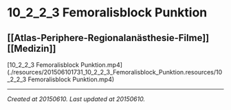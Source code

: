 # 10_2_2_3 Femoralisblock Punktion
 [[Atlas-Periphere-Regionalanästhesie-Filme]] [[Medizin]] 
---



[10\_2\_2\_3 Femoralisblock Punktion.mp4](./resources/201506101731_10_2_2_3_Femoralisblock_Punktion.resources/10_2_2_3 Femoralisblock Punktion.mp4)

---

_Created at 20150610._
_Last updated at 20150610._



